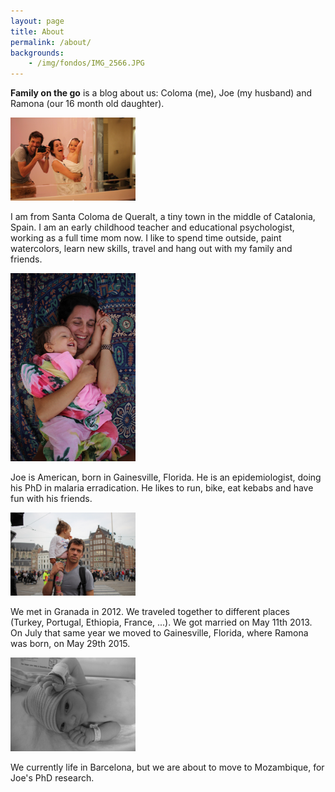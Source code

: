 ```yaml
---
layout: page
title: About
permalink: /about/
backgrounds:
    - /img/fondos/IMG_2566.JPG
---
```


**Family on the go** is a blog about us: Coloma (me), Joe (my husband) and Ramona (our 16 month old daughter).

<a href="/img/ourstory/IMG_4933.JPG"> <img border="0" alt="Caption goes here" src = "/img/ourstory/IMG_4933.JPG" width = "200"></a>


I am from Santa Coloma de Queralt, a tiny town in the middle of Catalonia, Spain. I am an early childhood teacher and educational psychologist, working as a full time mom now. I like to spend time outside, paint watercolors, learn new skills, travel and hang out with my family and friends.

<a href="/img/ourstory/IMG_5457.JPG"> <img border="0" alt="Caption goes here" src = "/img/ourstory/IMG_5457.JPG" width = "200"></a>

Joe is American, born in Gainesville, Florida. He is an epidemiologist, doing his PhD in malaria erradication. He likes to run, bike, eat kebabs and have fun with his friends.

<a href="/img/ourstory/IMG_5994.JPG"> <img border="0" alt="Caption goes here" src = "/img/ourstory/IMG_5994.JPG" width = "200"></a>

We met in Granada in 2012. We traveled together to different places (Turkey, Portugal, Ethiopia, France, ...). We got married on May 11th 2013. On July that same year we moved to Gainesville, Florida, where Ramona was born, on May 29th 2015.

<a href="/img/ourstory/DSCF7021.JPG"> <img border="0" alt="Caption goes here" src = "/img/ourstory/DSCF7021.JPG" width = "200"></a>

We currently life in Barcelona, but we are about to move to Mozambique, for Joe's PhD research.
